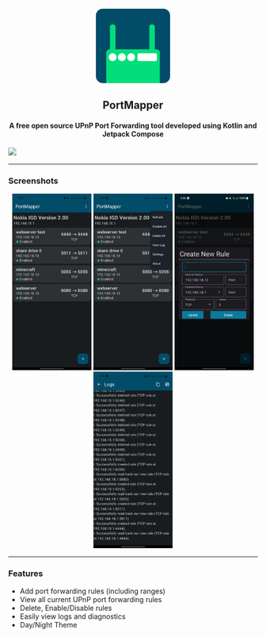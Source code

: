 <div align="center">
<p><img src="art/PortMapperIcon.svg" width="150"></p>
<h2><b>PortMapper</b></h2>
<h4>A free open source UPnP Port Forwarding tool developed using Kotlin and Jetpack Compose</h4>
</div>
<a href="https://play.google.com/store/apps/details?id=com.shinjiindustrial.portmapper"><img src="https://play.google.com/intl/en_us/badges/images/generic/en_badge_web_generic.png" height="75"></a>

---

### Screenshots

<div align="center">

[<img src="fastlane/metadata/android/en-US/images/phoneScreenshots/1_en-US.jpeg" width="160"/>](fastlane/metadata/android/en-US/images/phoneScreenshots/1_en-US.jpeg)
[<img src="fastlane/metadata/android/en-US/images/phoneScreenshots/2_en-US.jpeg" width=160>](fastlane/metadata/android/en-US/images/phoneScreenshots/2_en-US.jpeg)
[<img src="fastlane/metadata/android/en-US/images/phoneScreenshots/3_en-US.jpeg" width=160>](fastlane/metadata/android/en-US/images/phoneScreenshots/3_en-US.jpeg)
[<img src="fastlane/metadata/android/en-US/images/phoneScreenshots/4_en-US.jpeg" width=160>](fastlane/metadata/android/en-US/images/phoneScreenshots/4_en-US.jpeg)

</div>

---

### Features

* Add port forwarding rules (including ranges)
* View all current UPnP port forwarding rules
* Delete, Enable/Disable rules
* Easily view logs and diagnostics
* Day/Night Theme
